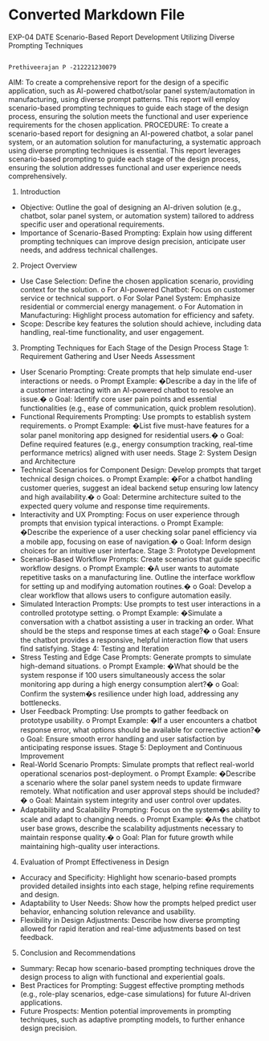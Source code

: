 # Converted Markdown File
EXP-04
DATE
 Scenario-Based Report Development Utilizing Diverse Prompting Techniques

                                                                                                             Prethiveerajan P -212221230079                                                                        

AIM:
To create a comprehensive report for the design of a specific application, such as AI-powered chatbot/solar panel system/automation in manufacturing, using diverse prompt patterns. This report will employ scenario-based prompting techniques to guide each stage of the design process, ensuring the solution meets the functional and user experience requirements for the chosen application.
PROCEDURE:
To create a scenario-based report for designing an AI-powered chatbot, a solar panel system, or an automation solution for manufacturing, a systematic approach using diverse prompting techniques is essential. This report leverages scenario-based prompting to guide each stage of the design process, ensuring the solution addresses functional and user experience needs comprehensively.
1. Introduction
* Objective: Outline the goal of designing an AI-driven solution (e.g., chatbot, solar panel system, or automation system) tailored to address specific user and operational requirements.
* Importance of Scenario-Based Prompting: Explain how using different prompting techniques can improve design precision, anticipate user needs, and address technical challenges.
2. Project Overview
* Use Case Selection: Define the chosen application scenario, providing context for the solution.
o For AI-powered Chatbot: Focus on customer service or technical support.
o For Solar Panel System: Emphasize residential or commercial energy management.
o For Automation in Manufacturing: Highlight process automation for efficiency and safety.
* Scope: Describe key features the solution should achieve, including data handling, real-time functionality, and user engagement.
3. Prompting Techniques for Each Stage of the Design Process
Stage 1: Requirement Gathering and User Needs Assessment
* User Scenario Prompting: Create prompts that help simulate end-user interactions or needs.
o Prompt Example: �Describe a day in the life of a customer interacting with an AI-powered chatbot to resolve an issue.�
o Goal: Identify core user pain points and essential functionalities (e.g., ease of communication, quick problem resolution).
* Functional Requirements Prompting: Use prompts to establish system requirements.
o Prompt Example: �List five must-have features for a solar panel monitoring app designed for residential users.�
o Goal: Define required features (e.g., energy consumption tracking, real-time performance metrics) aligned with user needs.
Stage 2: System Design and Architecture
* Technical Scenarios for Component Design: Develop prompts that target technical design choices.
o Prompt Example: �For a chatbot handling customer queries, suggest an ideal backend setup ensuring low latency and high availability.�
o Goal: Determine architecture suited to the expected query volume and response time requirements.
* Interactivity and UX Prompting: Focus on user experience through prompts that envision typical interactions.
o Prompt Example: �Describe the experience of a user checking solar panel efficiency via a mobile app, focusing on ease of navigation.�
o Goal: Inform design choices for an intuitive user interface.
Stage 3: Prototype Development
* Scenario-Based Workflow Prompts: Create scenarios that guide specific workflow designs.
o Prompt Example: �A user wants to automate repetitive tasks on a manufacturing line. Outline the interface workflow for setting up and modifying automation routines.�
o Goal: Develop a clear workflow that allows users to configure automation easily.
* Simulated Interaction Prompts: Use prompts to test user interactions in a controlled prototype setting.
o Prompt Example: �Simulate a conversation with a chatbot assisting a user in tracking an order. What should be the steps and response times at each stage?�
o Goal: Ensure the chatbot provides a responsive, helpful interaction flow that users find satisfying.
Stage 4: Testing and Iteration
* Stress Testing and Edge Case Prompts: Generate prompts to simulate high-demand situations.
o Prompt Example: �What should be the system response if 100 users simultaneously access the solar monitoring app during a high energy consumption alert?�
o Goal: Confirm the system�s resilience under high load, addressing any bottlenecks.
* User Feedback Prompting: Use prompts to gather feedback on prototype usability.
o Prompt Example: �If a user encounters a chatbot response error, what options should be available for corrective action?�
o Goal: Ensure smooth error handling and user satisfaction by anticipating response issues.
Stage 5: Deployment and Continuous Improvement
* Real-World Scenario Prompts: Simulate prompts that reflect real-world operational scenarios post-deployment.
o Prompt Example: �Describe a scenario where the solar panel system needs to update firmware remotely. What notification and user approval steps should be included?�
o Goal: Maintain system integrity and user control over updates.
* Adaptability and Scalability Prompting: Focus on the system�s ability to scale and adapt to changing needs.
o Prompt Example: �As the chatbot user base grows, describe the scalability adjustments necessary to maintain response quality.�
o Goal: Plan for future growth while maintaining high-quality user interactions.
4. Evaluation of Prompt Effectiveness in Design
* Accuracy and Specificity: Highlight how scenario-based prompts provided detailed insights into each stage, helping refine requirements and design.
* Adaptability to User Needs: Show how the prompts helped predict user behavior, enhancing solution relevance and usability.
* Flexibility in Design Adjustments: Describe how diverse prompting allowed for rapid iteration and real-time adjustments based on test feedback.
5. Conclusion and Recommendations
* Summary: Recap how scenario-based prompting techniques drove the design process to align with functional and experiential goals.
* Best Practices for Prompting: Suggest effective prompting methods (e.g., role-play scenarios, edge-case simulations) for future AI-driven applications.
* Future Prospects: Mention potential improvements in prompting techniques, such as adaptive prompting models, to further enhance design precision.





